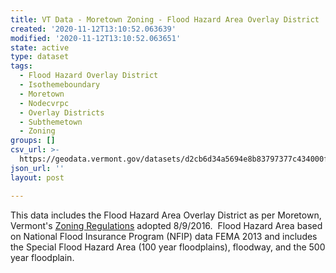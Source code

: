 ```yaml
---
title: VT Data - Moretown Zoning - Flood Hazard Area Overlay District
created: '2020-11-12T13:10:52.063639'
modified: '2020-11-12T13:10:52.063651'
state: active
type: dataset
tags:
  - Flood Hazard Overlay District
  - Isothemeboundary
  - Moretown
  - Nodecvrpc
  - Overlay Districts
  - Subthemetown
  - Zoning
groups: []
csv_url: >-
  https://geodata.vermont.gov/datasets/d2cb6d34a5694e8b83797377c434000f_0.csv?outSR=%7B%22latestWkid%22%3A3857%2C%22wkid%22%3A102100%7D
json_url: ''
layout: post

---
```

This data includes the Flood Hazard Area Overlay District as per Moretown, Vermont's <a href='http://www.moretownvt.org/wp-content/uploads/2016/09/2016-revised-Moretown-Zoning-Regulations.pdf' target='_blank'>Zoning Regulations</a> adopted 8/9/2016.  Flood Hazard Area based on National Flood Insurance Program (NFIP) data FEMA 2013 and includes the Special Flood Hazard Area (100 year floodplains), floodway, and the 500 year floodplain.
